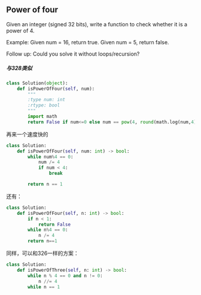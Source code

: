 ## Power of four

Given an integer (signed 32 bits), write a function to check whether it is a power of 4.

Example:
Given num = 16, return true. Given num = 5, return false.

Follow up: Could you solve it without loops/recursion?

##### 与328类似

```python
class Solution(object):
    def isPowerOfFour(self, num):
        """
        :type num: int
        :rtype: bool
        """
        import math
        return False if num<=0 else num == pow(4, round(math.log(num,4)))

```

再来一个速度快的
```python
class Solution:
    def isPowerOfFour(self, num: int) -> bool:
        while num%4 == 0:
            num /= 4
            if num < 4:
                break

        return n == 1
```

还有：
```python
class Solution:
    def isPowerOfFour(self, n: int) -> bool:
        if n < 1:
            return False
        while n%4 == 0:
            n /= 4
        return n==1
```
同样，可以和326一样的方案：

```python
class Solution:
    def isPowerOfThree(self, n: int) -> bool:
        while n % 4 == 0 and n != 0:
            n //= 4
        while n == 1
```
